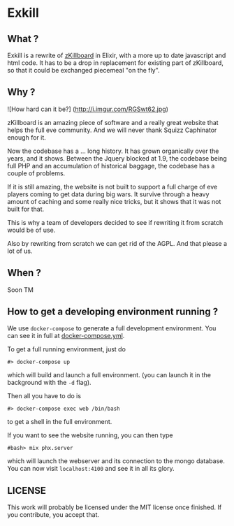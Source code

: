 # Exkill

## What ?

Exkill is a rewrite of [zKillboard](https://zkillboard.com/) in Elixir, with a more up to date javascript and html code. It has to be a drop in replacement for existing part of zKillboard, so that it could be exchanged piecemeal "on the fly".

## Why ?
![How hard can it be?]
(http://i.imgur.com/RGSwt62.jpg)

zKillboard is an amazing piece of software and a really great website that helps the full eve community. And we will never thank Squizz Caphinator enough for it.

Now the codebase has a ... long history. It has grown organically over the years, and it shows. Between the Jquery blocked at 1.9, the codebase being full PHP and an accumulation of historical baggage, the codebase has a couple of problems.

If it is still amazing, the website is not built to support a full charge of eve players coming to get data during big wars. It survive through a heavy amount of caching and some really nice tricks, but it shows that it was not built for that.

This is why a team of developers decided to see if rewriting it from scratch would be of use.

Also by rewriting from scratch we can get rid of the AGPL. And that please a lot of us.

## When ?

Soon TM

## How to get a developing environment running ?

We use `docker-compose` to generate a full development environment.
You can see it in full at [docker-compose.yml](docker-compose.yml).

To get a full running environment, just do 
```
#> docker-compose up
```

which will build and launch a full environment. (you can launch it in the background with the `-d` flag).

Then all you have to do is
```
#> docker-compose exec web /bin/bash
```
to get a shell in the full environment.

If you want to see the website running, you can then type
```
#bash> mix phx.server
```
which will launch the webserver and its connection to the mongo database.
You can now visit `localhost:4100` and see it in all its glory.


## LICENSE

This work will probably be licensed under the MIT license once finished. If you contribute, you accept that.
